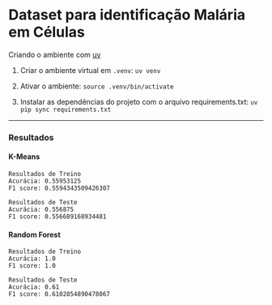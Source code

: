 # Dataset para identificação Malária em Células

Criando o ambiente com [uv](https://github.com/astral-sh/uv)

1. Criar o ambiente virtual em `.venv`:
`uv venv`

2. Ativar o ambiente:
`source .venv/bin/activate`

3. Instalar as dependências do projeto com o arquivo requirements.txt:
`uv pip sync requirements.txt`


---

### Resultados

#### K-Means
```
Resultados de Treino
Acurácia: 0.55953125
F1 score: 0.5594343509426307

Resultados de Teste
Acurácia: 0.556875
F1 score: 0.556689168934481
```

#### Random Forest
```
Resultados de Treino
Acurácia: 1.0
F1 score: 1.0

Resultados de Teste
Acurácia: 0.61
F1 score: 0.6102854890478067
```